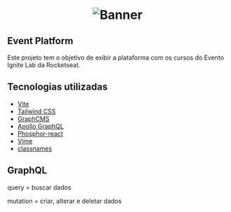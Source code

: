 <h1 align="center">
  <img alt="Banner" title="Banner" src="/src/assets/banner.png" />
</h1>

## Event Platform

Este projeto tem o objetivo de exibir a plataforma com os cursos do Evento Ignite Lab da Rocketseat.

## Tecnologias utilizadas

- [Vite](https://vitejs.dev/)
- [Tailwind CSS](https://tailwindcss.com)
- [GraphCMS](https://app.graphcms.com/)
- [Apollo GraphQL](https://www.apollographql.com/)
- [Phosphor-react](https://phosphoricons.com/)
- [Vime](https://vimejs.com/)
- [classnames](https://www.npmjs.com/package/classnames)

## GraphQL

query = buscar dados

mutation = criar, alterar e deletar dados
